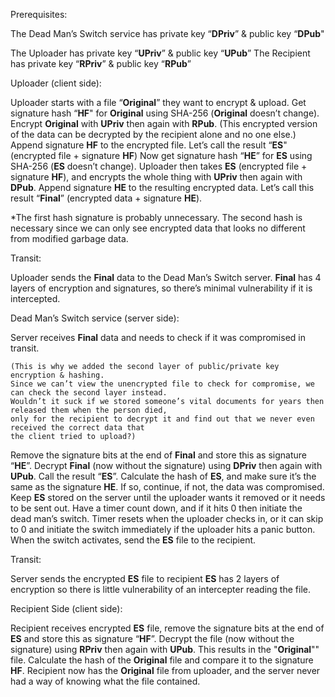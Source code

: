Prerequisites:

  The Dead Man’s Switch service has private key “**DPriv**” & public key “**DPub**"
  
  The Uploader has private key “**UPriv**” & public key “**UPub**”
  The Recipient has private key “**RPriv**” & public key “**RPub**”


Uploader (client side):

  Uploader starts with a file “**Original**” they want to encrypt & upload.
  Get signature hash “**HF**" for **Original** using SHA-256 (**Original** doesn’t change).
  Encrypt **Original** with **UPriv** then again with **RPub**.
  (This encrypted version of the data can be decrypted by the recipient alone and no one else.)
  Append signature **HF** to the encrypted file. Let’s call the result “**ES**" (encrypted file + signature **HF**)
  Now get signature hash “**HE**” for **ES** using SHA-256 (**ES** doesn’t change).
  Uploader then takes **ES** (encrypted file + signature **HF**), and encrypts the whole thing with **UPriv** then again with **DPub**.
  Append signature **HE** to the resulting encrypted data. Let’s call this result “**Final**” (encrypted data + signature **HE**).

  *The first hash signature is probably unnecessary. The second hash is necessary 
  since we can only see encrypted data that looks no different from modified garbage data.


Transit:

  Uploader sends the **Final** data to the Dead Man’s Switch server.
  **Final** has 4 layers of encryption and signatures, so there’s minimal vulnerability if it is intercepted.


Dead Man’s Switch service (server side):

  Server receives **Final** data and needs to check if it was compromised in transit.
    
    (This is why we added the second layer of public/private key encryption & hashing.
    Since we can’t view the unencrypted file to check for compromise, we can check the second layer instead.
    Wouldn’t it suck if we stored someone’s vital documents for years then released them when the person died, 
    only for the recipient to decrypt it and find out that we never even received the correct data that
    the client tried to upload?)
        
  Remove the signature bits at the end of **Final** and store this as signature “**HE**”.
  Decrypt **Final** (now without the signature) using **DPriv** then again with **UPub**. Call the result “**ES**”.
  Calculate the hash of **ES**, and make sure it’s the same as the signature **HE**. If so, continue, if not, the data was compromised.
  Keep **ES** stored on the server until the uploader wants it removed or it needs to be sent out.
  Have a timer count down, and if it hits 0 then initiate the dead man’s switch. 
  Timer resets when the uploader checks in, or it can skip to 0 and initiate the switch immediately if the uploader hits a panic button.
  When the switch activates, send the **ES** file to the recipient.


Transit:

  Server sends the encrypted **ES** file to recipient
  **ES** has 2 layers of encryption so there is little vulnerability of an intercepter reading the file.


Recipient Side (client side):

  Recipient receives encrypted **ES** file, remove the signature bits at the end of **ES** and store this as signature “**HF**”.
  Decrypt the file (now without the signature) using **RPriv** then again with **UPub**. This results in the "**Original**"" file.
  Calculate the hash of the **Original** file and compare it to the signature **HF**.
  Recipient now has the **Original** file from uploader, and the server never had a way of knowing what the file contained.
